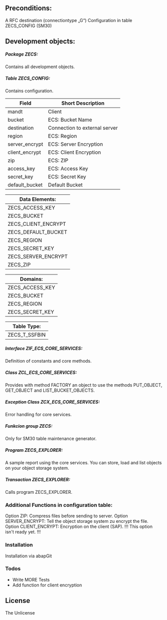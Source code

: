 ## Preconditions:
A RFC destination (connectiontype „G“)
Configuration in table ZECS_CONFIG (SM30)

## Development objects:
##### Package ZECS:
Contains all development objects.

##### Table ZECS_CONFIG:
Contains configuration.

| Field | Short Description | 
| ----- | ----------------- | 
| mandt | Client | 
| bucket | ECS: Bucket Name | 
| destination | Connection to external server | 
| region | ECS: Region | 
| server_encrypt | ECS: Server Encryption | 
| client_encrypt | ECS: Client Encryption | 
| zip | ECS: ZIP | 
| access_key | ECS: Access Key | 
| secret_key | ECS: Secret Key | 
| default_bucket | Default Bucket | 

| Data Elements: | 
| -------------- | 
| ZECS_ACCESS_KEY | 
| ZECS_BUCKET | 
| ZECS_CLIENT_ENCRYPT | 
| ZECS_DEFAULT_BUCKET | 
| ZECS_REGION | 
| ZECS_SECRET_KEY | 
| ZECS_SERVER_ENCRYPT | 
| ZECS_ZIP | 

| Domains: | 
| -------- | 
| ZECS_ACCESS_KEY | 
| ZECS_BUCKET | 
| ZECS_REGION | 
| ZECS_SECRET_KEY | 

| Table Type: | 
| ----------- | 
| ZECS_T_SSFBIN | 

##### Interface ZIF_ECS_CORE_SERVICES:
Definition of constants and core methods.

##### Class ZCL_ECS_CORE_SERVICES:
Provides with method FACTORY an object to use the methods PUT_OBJECT, GET_OBJECT and LIST_BUCKET_OBJECTS.

##### Exception Class ZCX_ECS_CORE_SERVICES:
Error handling for core services.

##### Funkcion group ZECS:
Only for SM30 table maintenance generator.

##### Program ZECS_EXPLORER:
A sample report using the core services. You can store, load and list objects on your object storage system.

##### Transaction ZECS_EXPLORER:
Calls program ZECS_EXPLORER.

### Additional Functions in configuration table:
Option ZIP: Compress files before sending to server.
Option SERVER_ENCRYPT: Tell the object storage system zu encrypt the file.
Option CLIENT_ENCRYPT: Encryption on the client (SAP). !!! This option isn't ready yet. !!!

### Installation

Installation via abapGit

### Todos

 - Write MORE Tests
 - Add function for client encryption

License
----

The Unlicense
